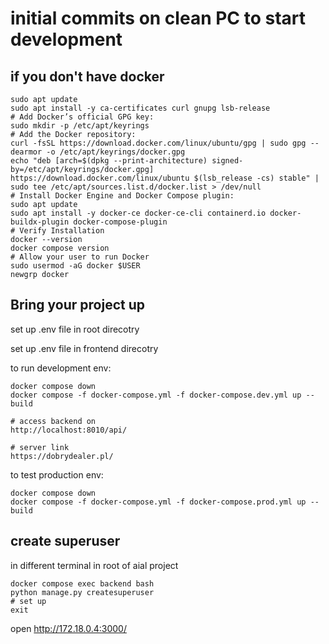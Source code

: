 # initial commits on clean PC to start development

## if you don't have docker
```
sudo apt update
sudo apt install -y ca-certificates curl gnupg lsb-release
# Add Docker’s official GPG key:
sudo mkdir -p /etc/apt/keyrings
# Add the Docker repository:
curl -fsSL https://download.docker.com/linux/ubuntu/gpg | sudo gpg --dearmor -o /etc/apt/keyrings/docker.gpg
echo "deb [arch=$(dpkg --print-architecture) signed-by=/etc/apt/keyrings/docker.gpg] https://download.docker.com/linux/ubuntu $(lsb_release -cs) stable" | sudo tee /etc/apt/sources.list.d/docker.list > /dev/null
# Install Docker Engine and Docker Compose plugin:
sudo apt update
sudo apt install -y docker-ce docker-ce-cli containerd.io docker-buildx-plugin docker-compose-plugin
# Verify Installation
docker --version
docker compose version
# Allow your user to run Docker
sudo usermod -aG docker $USER
newgrp docker
```

## Bring your project up
set up .env file in root direcotry

set up .env file in frontend direcotry

to run development env:
```
docker compose down
docker compose -f docker-compose.yml -f docker-compose.dev.yml up --build

# access backend on 
http://localhost:8010/api/

# server link
https://dobrydealer.pl/
```

to test production env:
```
docker compose down
docker compose -f docker-compose.yml -f docker-compose.prod.yml up --build
```

## create superuser
in different terminal in root of aial project
```
docker compose exec backend bash
python manage.py createsuperuser
# set up
exit
```

open http://172.18.0.4:3000/